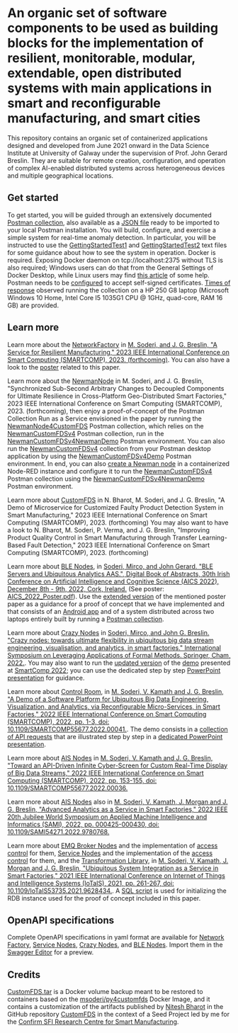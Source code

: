 # An organic set of software components to be used as building blocks for the implementation of resilient, monitorable, modular, extendable, open distributed systems with main applications in smart and reconfigurable manufacturing, and smart cities
 
This repository contains an organic set of containerized applications designed and developed from June 2021 onward in the Data Science Institute at University of Galway under the supervision of Prof. John Gerard Breslin. They are suitable for remote creation, configuration, and operation of complex AI-enabled distributed systems across heterogeneous devices and multiple geographical locations. 

## Get started

To get started, you will be guided through an extensively documented [Postman collection](https://documenter.getpostman.com/view/16531967/2s8ZDbUfCC), also available as a [JSON file](https://github.com/mircosoderi/State-of-the-art-Artifacts-for-Big-Data-Engineering-and-Analytics-as-a-Service/blob/main/GettingStarted.postman_collection) ready to be imported to your local Postman installation. You will build, configure, and exercise a simple system for real-time anomaly detection. In particular, you will be instructed to use the [GettingStartedTest1](https://github.com/mircosoderi/State-of-the-art-Artifacts-for-Big-Data-Engineering-and-Analytics-as-a-Service/blob/main/GettingStartedTest1.txt) and [GettingStartedTest2](https://github.com/mircosoderi/State-of-the-art-Artifacts-for-Big-Data-Engineering-and-Analytics-as-a-Service/blob/main/GettingStartedTest2.txt) text files for some guidance about how to see the system in operation. Docker is required. Exposing Docker daemon on tcp://localhost:2375 without TLS is also required; Windows users can do that from the General Settings of Docker Desktop, while Linux users may find [this article](https://stackoverflow.com/questions/52838808/how-to-enable-expose-daemon-on-tcp-localhost2375-without-tls-on-mac) of some help. Postman needs to be [configured](https://blog.postman.com/using-self-signed-certificates-with-postman/) to accept self-signed certificates. [Times of response](https://github.com/mircosoderi/State-of-the-art-Artifacts-for-Big-Data-Engineering-and-Analytics-as-a-Service/blob/main/GettingStarted.xlsx) observed running the collection on a HP 250 G8 laptop (Microsoft Windows 10 Home, Intel Core I5 1035G1 CPU @ 1GHz, quad-core, RAM 16 GB) are provided.

## Learn more

Learn more about the [NetworkFactory](https://github.com/mircosoderi/State-of-the-art-Artifacts-for-Big-Data-Engineering-and-Analytics-as-a-Service/blob/main/networkfactory.tar) in [M. Soderi, and J. G. Breslin, "A Service for Resilient Manufacturing," 2023 IEEE International Conference on Smart Computing (SMARTCOMP), 2023. (forthcoming)](https://github.com/mircosoderi/State-of-the-art-Artifacts-for-Big-Data-Engineering-and-Analytics-as-a-Service/blob/main/IEEE_SmartComp_2023_Poster.pdf). You can also have a look to the [poster](https://github.com/mircosoderi/State-of-the-art-Artifacts-for-Big-Data-Engineering-and-Analytics-as-a-Service/blob/main/IEEE_SmartComp_2023_Poster_Poster.pdf) related to this paper.

Learn more about the [NewmanNode](https://github.com/mircosoderi/State-of-the-art-Artifacts-for-Big-Data-Engineering-and-Analytics-as-a-Service/blob/main/NewmanNode.tar) in M. Soderi, and J. G. Breslin, "Synchronized Sub-Second Arbitrary Changes to Decoupled Components for Ultimate Resilience in Cross-Platform Geo-Distributed Smart Factories," 2023 IEEE International Conference on Smart Computing (SMARTCOMP), 2023. (forthcoming), then enjoy a proof-of-concept of the Postman Collection Run as a Service envisioned in the paper by running the [NewmanNode4CustomFDS](https://github.com/mircosoderi/State-of-the-art-Artifacts-for-Big-Data-Engineering-and-Analytics-as-a-Service/blob/main/NewmanNode4CustomFDS.postman_collection.json) Postman collection, which relies on the [NewmanCustomFDSv4](https://github.com/mircosoderi/State-of-the-art-Artifacts-for-Big-Data-Engineering-and-Analytics-as-a-Service/blob/main/NewmanCustomFDSv4.postman_collection.json) Postman collection, run in the [NewmanCustomFDSv4NewmanDemo](https://github.com/mircosoderi/State-of-the-art-Artifacts-for-Big-Data-Engineering-and-Analytics-as-a-Service/blob/main/NewmanCustomFDSv4NewmanDemo.postman_environment.json) Postman environment. You can also run the [NewmanCustomFDSv4](https://github.com/mircosoderi/State-of-the-art-Artifacts-for-Big-Data-Engineering-and-Analytics-as-a-Service/blob/main/NewmanCustomFDSv4.postman_collection.json) collection from your Postman desktop application by using the [NewmanCustomFDSv4Demo](https://github.com/mircosoderi/State-of-the-art-Artifacts-for-Big-Data-Engineering-and-Analytics-as-a-Service/blob/main/NewmanCustomFDSv4Demo.postman_environment.json) Postman environment. In end, you can also [create a Newman node](https://github.com/mircosoderi/State-of-the-art-Artifacts-for-Big-Data-Engineering-and-Analytics-as-a-Service/blob/main/NewmanCustomFDSv4-nodered-flow.json) in a containerized Node-RED instance and configure it to run the [NewmanCustomFDSv4](https://github.com/mircosoderi/State-of-the-art-Artifacts-for-Big-Data-Engineering-and-Analytics-as-a-Service/blob/main/NewmanCustomFDSv4.postman_collection.json) Postman collection using the [NewmanCustomFDSv4NewmanDemo](https://github.com/mircosoderi/State-of-the-art-Artifacts-for-Big-Data-Engineering-and-Analytics-as-a-Service/blob/main/NewmanCustomFDSv4NewmanDemo.postman_environment.json) Postman environment.

Learn more about [CustomFDS](https://github.com/mircosoderi/State-of-the-art-Artifacts-for-Big-Data-Engineering-and-Analytics-as-a-Service/blob/main/CustomFDS.tar) in N. Bharot, M. Soderi, and J. G. Breslin, "A Demo of Microservice for Customized Faulty Product Detection System in Smart Manufacturing," 2023 IEEE International Conference on Smart Computing (SMARTCOMP), 2023. (forthcoming) You may also want to have a look to N. Bharot, M. Soderi, P. Verma, and J. G. Breslin, "Improving Product Quality Control in Smart Manufacturing through Transfer Learning-Based Fault Detection," 2023 IEEE International Conference on Smart Computing (SMARTCOMP), 2023. (forthcoming)

Learn more about [BLE Nodes](https://github.com/mircosoderi/State-of-the-art-Artifacts-for-Big-Data-Engineering-and-Analytics-as-a-Service/blob/main/blenode.tar), in [Soderi, Mirco, and John Gerard. "BLE Servers and Ubiquitous Analytics AAS.", Digital Book of Abstracts, 30th Irish Conference on Artificial Intelligence and Cognitive Science (AICS 2022), December 8th - 9th, 2022, Cork, Ireland.](https://aics2022.mtu.ie/static/assets/files/AICS2022_Digital_Book_of_Abstracts.pdf#page=75) (See poster: [AICS_2022_Poster.pdf](https://github.com/mircosoderi/State-of-the-art-Artifacts-for-Big-Data-Engineering-and-Analytics-as-a-Service/blob/main/AICS_2022_Poster.pdf)). Use the [extended version](https://github.com/mircosoderi/State-of-the-art-Artifacts-for-Big-Data-Engineering-and-Analytics-as-a-Service/blob/main/AICS_2022_Extended_Version.pdf) of the mentioned poster paper as a guidance for a proof of concept that we have implemented and that consists of an [Android app](https://github.com/mircosoderi/State-of-the-art-Artifacts-for-Big-Data-Engineering-and-Analytics-as-a-Service/blob/main/SmartXxxxxxxx.zip) and of a system distributed across two laptops entirely built by running a [Postman collection](https://github.com/mircosoderi/State-of-the-art-Artifacts-for-Big-Data-Engineering-and-Analytics-as-a-Service/blob/main/SmartXxxxxxxxV2.postman_collection.json).

Learn more about [Crazy Nodes](https://github.com/mircosoderi/State-of-the-art-Artifacts-for-Big-Data-Engineering-and-Analytics-as-a-Service/blob/main/crazynode.tar) in [Soderi, Mirco, and John G. Breslin. "Crazy nodes: towards ultimate flexibility in ubiquitous big data stream engineering, visualisation, and analytics, in smart factories." International Symposium on Leveraging Applications of Formal Methods. Springer, Cham, 2022.](https://link.springer.com/chapter/10.1007/978-3-031-19762-8_18). You may also want to run the [updated version](https://github.com/mircosoderi/State-of-the-art-Artifacts-for-Big-Data-Engineering-and-Analytics-as-a-Service/blob/main/demov2.postman_collection.json) of the [demo](https://github.com/mircosoderi/State-of-the-art-Artifacts-for-Big-Data-Engineering-and-Analytics-as-a-Service/blob/main/demo.postman_collection.json) presented at [SmartComp 2022](https://ieeexplore.ieee.org/abstract/document/9821056?casa_token=uRQH9MUeL0gAAAAA:CejSwY8ZaQ261we__UA3FK14_WfMSfJllAX8AzQwB6zfcmAiklJyoSBbWxowDtsjL6cm1zEa8f_O); you can use the dedicated step by step [PowerPoint presentation](https://github.com/mircosoderi/State-of-the-art-Artifacts-for-Big-Data-Engineering-and-Analytics-as-a-Service/blob/main/demov2.pptx) for guidance.

Learn more about [Control Room](https://github.com/mircosoderi/State-of-the-art-Artifacts-for-Big-Data-Engineering-and-Analytics-as-a-Service/blob/main/ControlRoom.tar), in
[M. Soderi, V. Kamath and J. G. Breslin, "A Demo of a Software Platform for Ubiquitous Big Data Engineering, Visualization, and Analytics, via Reconfigurable Micro-Services, in Smart Factories," 2022 IEEE International Conference on Smart Computing (SMARTCOMP), 2022, pp. 1-3, doi: 10.1109/SMARTCOMP55677.2022.00041.](https://ieeexplore.ieee.org/abstract/document/9821056?casa_token=uRQH9MUeL0gAAAAA:CejSwY8ZaQ261we__UA3FK14_WfMSfJllAX8AzQwB6zfcmAiklJyoSBbWxowDtsjL6cm1zEa8f_O). The demo consists in a [collection of API requests](https://github.com/mircosoderi/State-of-the-art-Artifacts-for-Big-Data-Engineering-and-Analytics-as-a-Service/blob/main/demo.postman_collection.json) that are illustrated step by step in a [dedicated PowerPoint presentation](https://github.com/mircosoderi/State-of-the-art-Artifacts-for-Big-Data-Engineering-and-Analytics-as-a-Service/blob/main/demo.pptx).

Learn more about [AIS Nodes](https://github.com/mircosoderi/State-of-the-art-Artifacts-for-Big-Data-Engineering-and-Analytics-as-a-Service/blob/main/aiserver.tar) in [M. Soderi, V. Kamath and J. G. Breslin, "Toward an API-Driven Infinite Cyber-Screen for Custom Real-Time Display of Big Data Streams," 2022 IEEE International Conference on Smart Computing (SMARTCOMP), 2022, pp. 153-155, doi: 10.1109/SMARTCOMP55677.2022.00036.](https://ieeexplore.ieee.org/abstract/document/9821037/?casa_token=_9s9gGQtC3YAAAAA:TnTNoiTLl9CF4LlGDVHi1PGStuop8mob3kdMpiUDcvbMwHQl27Oc9hqwN9jlr_tQJ3TvPSYBBohJ)

Learn more about [AIS Nodes](https://github.com/mircosoderi/State-of-the-art-Artifacts-for-Big-Data-Engineering-and-Analytics-as-a-Service/blob/main/aiserver.tar) also in [M. Soderi, V. Kamath, J. Morgan and J. G. Breslin, "Advanced Analytics as a Service in Smart Factories," 2022 IEEE 20th Jubilee World Symposium on Applied Machine Intelligence and Informatics (SAMI), 2022, pp. 000425-000430, doi: 10.1109/SAMI54271.2022.9780768.](https://ieeexplore.ieee.org/abstract/document/9780768/)

Learn more about [EMQ Broker Nodes](https://github.com/mircosoderi/State-of-the-art-Artifacts-for-Big-Data-Engineering-and-Analytics-as-a-Service/blob/main/mqttbroker.tar) and the implementation of [access control](https://github.com/mircosoderi/State-of-the-art-Artifacts-for-Big-Data-Engineering-and-Analytics-as-a-Service/blob/main/brokeracl.tar) for them,  [Service Nodes](https://github.com/mircosoderi/State-of-the-art-Artifacts-for-Big-Data-Engineering-and-Analytics-as-a-Service/blob/main/servicenode.tar) and the implementation of the [access control](https://github.com/mircosoderi/State-of-the-art-Artifacts-for-Big-Data-Engineering-and-Analytics-as-a-Service/blob/main/servicenodeacl.tar) for them, and the [Transformation Library](https://github.com/mircosoderi/State-of-the-art-Artifacts-for-Big-Data-Engineering-and-Analytics-as-a-Service/blob/main/transformationlibrary.tar), in [M. Soderi, V. Kamath, J. Morgan and J. G. Breslin, "Ubiquitous System Integration as a Service in Smart Factories," 2021 IEEE International Conference on Internet of Things and Intelligence Systems (IoTaIS), 2021, pp. 261-267, doi: 10.1109/IoTaIS53735.2021.9628434.](https://ieeexplore.ieee.org/abstract/document/9628434/). A [SQL script](https://github.com/mircosoderi/State-of-the-art-Artifacts-for-Big-Data-Engineering-and-Analytics-as-a-Service/blob/main/docker-entrypoint-initdb.d.tar) is used for initializing the RDB instance used for the proof of concept included in this paper. 

## OpenAPI specifications

Complete OpenAPI specifications in yaml format are available for [Network Factory](https://github.com/mircosoderi/State-of-the-art-Artifacts-for-Big-Data-Engineering-and-Analytics-as-a-Service/blob/main/apidoc-networkfactory.yaml), [Service Nodes](https://github.com/mircosoderi/State-of-the-art-Artifacts-for-Big-Data-Engineering-and-Analytics-as-a-Service/blob/main/apidoc-servicenode.yaml), [Crazy Nodes](https://github.com/mircosoderi/State-of-the-art-Artifacts-for-Big-Data-Engineering-and-Analytics-as-a-Service/blob/main/apidoc-crazynode.yaml), and [BLE Nodes](https://github.com/mircosoderi/State-of-the-art-Artifacts-for-Big-Data-Engineering-and-Analytics-as-a-Service/blob/main/apidoc-blenode.yaml). Import them in the [Swagger Editor](https://editor.swagger.io/) for a preview.

## Credits

[CustomFDS.tar](https://github.com/mircosoderi/State-of-the-art-Artifacts-for-Big-Data-Engineering-and-Analytics-as-a-Service/blob/main/CustomFDS.tar) is a Docker volume backup meant to be restored to containers based on the [msoderi/py4customfds](https://hub.docker.com/r/msoderi/py4customfds) Docker Image, and it contains a customization of the artifacts published by [Nitesh Bharot](https://www.linkedin.com/in/nitesh-bharot-phd-72bb2049/) in the GitHub repository [CustomFDS](https://github.com/nbharot/CustomFDS) in the context of a Seed Project led by me for the [Confirm SFI Research Centre for Smart Manufacturing](https://confirm.ie/).